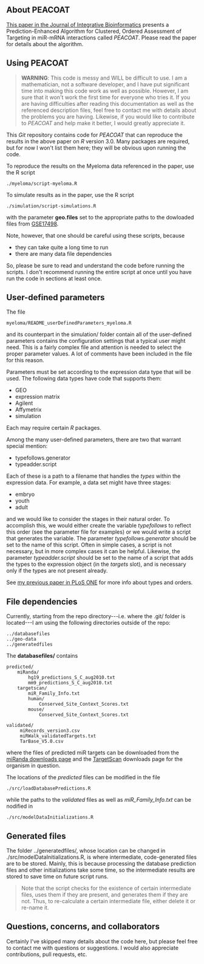 About PEACOAT
-------------

[This paper in the Journal of Integrative
Bioinformatics](http://journal.imbio.de/article.php?aid=227) presents
a Prediction-Enhanced Algorithm for Clustered, Ordered Assessment of
Targeting in miR-mRNA interactions called *PEACOAT*. Please read the
paper for details about the algorithm.


Using PEACOAT
-------------

> **WARNING**: This code is messy and WILL be difficult to use. I am a
> mathematician, not a software developer, and I have put significant
> time into making this code work as well as possible. However, I am
> sure that it won't work the first time for everyone who tries it. If
> you are having difficulties after reading this documentation as well
> as the referenced description files, feel free to contact me with
> details about the problems you are having. Likewise, if you would like
> to contribute to *PEACOAT* and help make it better, I would greatly
> appreciate it.

This *Git* repository contains code for *PEACOAT* that can reproduce
the results in the above paper on *R* version 3.0. Many packages are
required, but for now I won't list them here; they will be obvious
upon running the code.

To reproduce the results on the Myeloma data referenced in the paper,
use the R script

````
./myeloma/script-myeloma.R
````

To simulate results as in the paper, use the R script

````
./simulation/script-simulations.R
````

with the parameter **geo.files** set to the appropriate paths to the
dowloaded files from
[GSE17498](http://www.ncbi.nlm.nih.gov/geo/query/acc.cgi?acc=GSE17498).

Note, however, that one should be careful using these scripts, because

* they can take quite a long time to run
* there are many data file dependencies

So, please be sure to read and understand the code before running the
scripts. I don't recommend running the entire script at once until you
have run the code in sections at least once.


User-defined parameters
-----------------------

The file

````
myeloma/README_userDefinedParameters_myeloma.R
````

and its counterpart in the simulation/ folder contain all of the
user-defined parameters contains the configuration settings that a
typical user might need. This is a fairly complex file and attention
is needed to select the proper parameter values. A lot of comments
have been included in the file for this reason.

Parameters must be set according to the expression data type that will
be used. The following data types have code that supports them:

* GEO
* expression matrix
* Agilent
* Affymetrix
* simulation

Each may require certain *R* packages.

Among the many user-defined parameters, there are two that warrant
special mention:

* typefollows.generator
* typeadder.script

Each of these is a path to a filename that handles the *types* within
the expression data. For example, a data set might have three stages:

* embryo
* youth
* adult

and we would like to consider the stages in their natural order. To
accomplish this, we would either create the variable *typefollows* to
reflect this order (see the parameter file for examples) or we would
write a script that generates the variable. The parameter
*typefollows.generator* should be set to the name of this
script. Often in simple cases, a script is not necessary, but in more
complex cases it can be helpful. Likewise, the parameter
*typeadder.script* should be set to the name of a script that adds the
types to the expression object (in the *targets* slot), and is
necessary only if the types are not present already.

See [my previous paper in PLoS
ONE](http://www.plosone.org/article/info%3Adoi%2F10.1371%2Fjournal.pone.0051480)
for more info about types and orders.


File dependencies
-----------------

Currently, starting from the repo directory---i.e. where the .git/
folder is located---I am using the following directories outside of
the repo:

````
../databasefiles
../geo-data
../generatedfiles
````

The **databasefiles/** contains

````
predicted/
    miRanda/
        hg19_predictions_S_C_aug2010.txt
        mm9_predictions_S_C_aug2010.txt
    targetscan/
        miR_Family_Info.txt
        human/
            Conserved_Site_Context_Scores.txt
        mouse/
            Conserved_Site_Context_Scores.txt

validated/
     miRecords_version3.csv
     miRWalk_validatedTargets.txt
     TarBase_V5.0.csv
````

where the files of predicted miR targets can be downloaded from the
[miRanda downloads
page](http://www.microrna.org/microrna/getDownloads.do) and the
[TargetScan](http://www.targetscan.org) downloads page for the
organism in question.

The locations of the *predicted* files can be modified in the file

````
./src/loadDatabasePredictions.R
````

while the paths to the *validated* files as well as
*miR_Family_Info.txt* can be nodified in

````
./src/modelDataInitializations.R
````

Generated files
---------------

The folder ../generatedfiles/, whose location can be changed in
./src/modelDataInitializations.R, is where intermediate,
code-generated files are to be stored. Mainly, this is because
processing the database prediction files and other initializations
take some time, so the intermediate results are stored to save time
on future script runs.

> Note that the script checks for the existence of certain intermediate
> files, uses them if they are present, and generates them if they are
> not. Thus, to re-calculate a certain intermediate file, either delete
> it or re-name it.


Questions, concerns, and collaborators
--------------------------------------

Certainly I've skipped many details about the code here, but please
feel free to contact me with questions or suggestions. I would also
appreciate contributions, pull requests, etc.